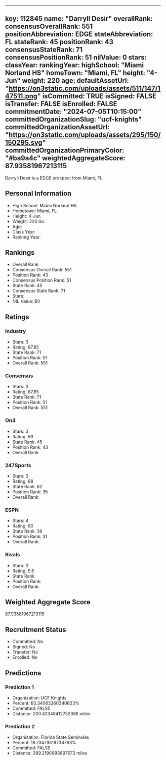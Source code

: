 ---
  key: 112845
  name: "Darryll Desir"
  overallRank: 
  consensusOverallRank: 551
  positionAbbreviation: EDGE
  stateAbbreviation: FL
  stateRank: 45
  positionRank: 43
  consensusStateRank: 71
  consensusPositionRank: 51
  nilValue: 0
  stars: 
  classYear: 
  rankingYear: 
  highSchool: "Miami Norland HS"
  homeTown: "Miami, FL"
  height: "4-Jun"
  weight: 220
  age: 
  defaultAssetUrl: "https://on3static.com/uploads/assets/511/147/147511.png"
  isCommitted: TRUE
  isSigned: FALSE
  isTransfer: FALSE
  isEnrolled: FALSE
  commitmentDate: "2024-07-05T10:15:00"
  committedOrganizationSlug: "ucf-knights"
  committedOrganizationAssetUrl: "https://on3static.com/uploads/assets/295/150/150295.svg"
  committedOrganizationPrimaryColor: "#ba9a4c"
  weightedAggregateScore: 87.93581967213115
  ---
  
  Darryll Desir is a EDGE prospect from Miami, FL.
  
  ## Personal Information
  - High School: Miami Norland HS
  - Hometown: Miami, FL
  - Height: 4-Jun
  - Weight: 220 lbs
  - Age: 
  - Class Year: 
  - Ranking Year: 
  
  ## Rankings
  - Overall Rank: 
  - Consensus Overall Rank: 551
  - Position Rank: 43
  - Consensus Position Rank: 51
  - State Rank: 45
  - Consensus State Rank: 71
  - Stars: 
  - NIL Value: $0
  
  ## Ratings
  
  ### Industry
  - Stars: 3
  - Rating: 87.85
  - State Rank: 71
  - Position Rank: 51
  - Overall Rank: 551
  
  ### Consensus
  - Stars: 3
  - Rating: 87.85
  - State Rank: 71
  - Position Rank: 51
  - Overall Rank: 551
  
  ### On3
  - Stars: 3
  - Rating: 89
  - State Rank: 45
  - Position Rank: 43
  - Overall Rank: 
  
  ### 247Sports
  - Stars: 3
  - Rating: 88
  - State Rank: 62
  - Position Rank: 35
  - Overall Rank: 
  
  ### ESPN
  - Stars: 4
  - Rating: 80
  - State Rank: 39
  - Position Rank: 31
  - Overall Rank: 
  
  ### Rivals
  - Stars: 3
  - Rating: 5.6
  - State Rank: 
  - Position Rank: 
  - Overall Rank: 
  
  ## Weighted Aggregate Score
  87.93581967213115
  
  ## Recruitment Status
  - Committed: No
  - Signed: No
  - Transfer: No
  - Enrolled: No
  
  
  
  ## Predictions
  
  ### Prediction 1
  - Organization: UCF Knights
  - Percent: 60.34063260340633%
  - Committed: FALSE
  - Distance: 200.42348412752386 miles
  
  ### Prediction 2
  - Organization: Florida State Seminoles
  - Percent: 18.73479318734793%
  - Committed: FALSE
  - Distance: 399.2190993697573 miles
  